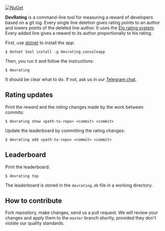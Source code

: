 [![NuGet](https://img.shields.io/nuget/v/DevRating.ConsoleApp.svg)](https://www.nuget.org/packages/DevRating.ConsoleApp/)

**DevRating** is a command-line tool for measuring a reward of developers 
based on a git log. Every single line deletion gives rating points to 
an author and lowers points of the deleted line author. 
It uses the [Elo rating system](https://en.wikipedia.org/wiki/Elo_rating_system). 
Every added line gives a reward to its author proportionally to his rating.

First, use [dotnet](https://dotnet.microsoft.com/download/dotnet-core) 
to install the app:

```
$ dotnet tool install -g devrating.consoleapp
```

Then, you run it and follow the instructions:

```
$ devrating
```

It should be clear what to do. If not, ask us in
our [Telegram chat](https://t.me/devrating).

## Rating updates

Print the *reward* and the *rating* changes made by the work between commits:

```
$ devrating show <path-to-repo> <commit> <commit>
```

Update the leaderboard by committing the rating changes:

```
$ devrating add <path-to-repo> <commit> <commit>
```

## Leaderboard

Print the leaderboard:

```
$ devrating top
```

The leaderboard is stored in the `devrating.db` file in a working directory.

## How to contribute

Fork repository, make changes, send us a pull request. We will review
your changes and apply them to the `master` branch shortly, provided
they don't violate our quality standards.
